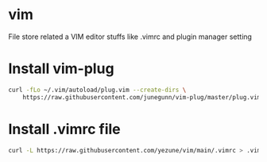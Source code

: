 # vim
File store related a VIM editor  stuffs like  .vimrc  and plugin manager setting

# Install vim-plug

```sh
curl -fLo ~/.vim/autoload/plug.vim --create-dirs \
    https://raw.githubusercontent.com/junegunn/vim-plug/master/plug.vim
```

# Install .vimrc file

```sh
curl -L https://raw.githubusercontent.com/yezune/vim/main/.vimrc > .vimrc

```

